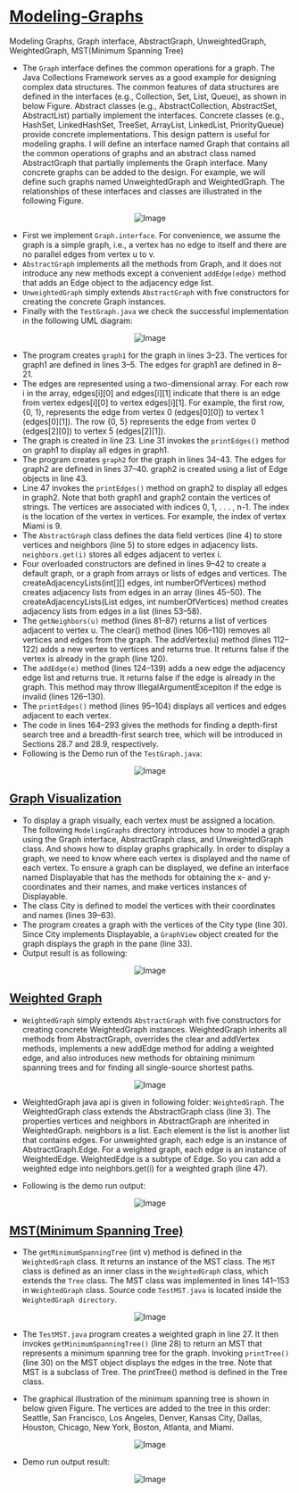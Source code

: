 # [Modeling-Graphs](https://en.wikipedia.org/wiki/Graphical_model)
Modeling Graphs, Graph interface, AbstractGraph, UnweightedGraph, WeightedGraph, MST(Minimum Spanning Tree)

- The `Graph` interface defines the common operations for a graph. The Java Collections Framework serves as a good example for designing complex data structures. The common features of data structures are defined in the interfaces (e.g., Collection, Set, List, Queue), as shown in below Figure. Abstract classes (e.g., AbstractCollection, AbstractSet, AbstractList) partially implement the interfaces. Concrete classes (e.g., HashSet, LinkedHashSet, TreeSet, ArrayList, LinkedList, PriorityQueue) provide concrete implementations. This design pattern is useful for modeling graphs. I will define an interface named Graph that contains all the common operations of graphs and an abstract class named AbstractGraph that partially implements the Graph interface. Many concrete graphs can be added to the design. For example, we will define such graphs named UnweightedGraph and WeightedGraph. The relationships of these interfaces and classes are illustrated in the following Figure.

<p align="center">
  <img src="https://user-images.githubusercontent.com/24220136/232947173-3b98f5c0-9eca-4252-901f-6e18c25d76fd.png" alt="Image">
</p>

- First we implement `Graph.interface`. For convenience, we assume the graph is a simple graph, i.e., a vertex has no edge to itself and there are no parallel edges from vertex u to v.
- `AbstractGraph` implements all the methods from Graph, and it does not introduce any new methods except a convenient `addEdge(edge)` method that adds an Edge object to the adjacency edge list.
- `UnweightedGraph` simply extends `AbstractGraph` with five constructors for creating the concrete Graph instances.
- Finally with the `TestGraph.java` we check the successful implementation in the following UML diagram:

<p align="center">
  <img src="https://user-images.githubusercontent.com/24220136/232947459-1bd44e39-d65f-41ab-b5a3-11fa3baa53d1.png" alt="Image">
</p>

- The program creates `graph1` for the graph in lines 3–23. The vertices for graph1 are defined in lines 3–5. The edges for graph1 are defined in 8–21.
- The edges are represented using a two-dimensional array. For each row i in the array, edges[i][0] and edges[i][1] indicate that there is an edge from vertex edges[i][0] to vertex edges[i][1]. For example, the first row, {0, 1}, represents the edge from vertex 0 (edges[0][0]) to vertex 1 (edges[0][1]). The row {0, 5} represents the edge from vertex 0 (edges[2][0]) to vertex 5 (edges[2][1]).
- The graph is created in line 23. Line 31 invokes the `printEdges()` method on graph1 to display all edges in graph1.
- The program creates `graph2` for the graph in lines 34–43. The edges for graph2 are defined in lines 37–40. graph2 is created using a list of Edge objects in line 43.
- Line 47 invokes the `printEdges()` method on graph2 to display all edges in graph2. Note that both graph1 and graph2 contain the vertices of strings. The vertices are associated with indices 0, 1, . . . , n-1. The index is the location of the vertex in vertices. For example, the index of vertex Miami is 9.
- The `AbstractGraph` class defines the data field vertices (line 4) to store vertices and neighbors (line 5) to store edges in adjacency lists. `neighbors.get(i)` stores all edges adjacent to vertex i.
- Four overloaded constructors are defined in lines 9–42 to create a default graph, or a graph from arrays or lists of edges and vertices. The createAdjacencyLists(int[][] edges, int numberOfVertices) method creates adjacency lists from edges in an array (lines 45–50). The createAdjacencyLists(List<Edge> edges, int numberOfVertices)
method creates adjacency lists from edges in a list (lines 53–58).
- The `getNeighbors(u)` method (lines 81–87) returns a list of vertices adjacent to vertex u. The clear() method (lines 106–110) removes all vertices and edges from the graph. The addVertex(u) method (lines 112–122) adds a new vertex to vertices and returns true. It returns false if the vertex is already in the graph (line 120).
- The `addEdge(e)` method (lines 124–139) adds a new edge the adjacency edge list and returns true. It returns false if the edge is already in the graph. This method may throw IllegalArgumentExcepiton if the edge is invalid (lines 126–130).
- The `printEdges()` method (lines 95–104) displays all vertices and edges adjacent to each vertex.
- The code in lines 164–293 gives the methods for finding a depth-first search tree and a breadth-first search tree, which will be introduced in Sections 28.7 and 28.9, respectively. 
- Following is the Demo run of the `TestGraph.java`:

<p align="center">
  <img src="https://user-images.githubusercontent.com/24220136/232948145-62b42f14-44c7-45c8-88ee-23cfcc67e18f.png" alt="Image">
</p>
  
## [Graph Visualization](https://en.wikipedia.org/wiki/Graph_drawing)

- To display a graph visually, each vertex must be assigned a location. The following `ModelingGraphs` directory introduces how to model a graph using the Graph interface, AbstractGraph class, and UnweightedGraph class. And shows how to display graphs graphically. In order to display a graph, we need to know where each vertex is displayed and the name of each vertex. To ensure a graph can be displayed, we define an interface named Displayable that has the methods for obtaining the x- and y-coordinates and
their names, and make vertices instances of Displayable.
- The class City is defined to model the vertices with their coordinates and names (lines 39–63).
- The program creates a graph with the vertices of the City type (line 30). Since City implements Displayable, a `GraphView` object created for the graph displays the graph in the pane (line 33).
- Output result is as following:

<p align="center">
  <img src="https://user-images.githubusercontent.com/24220136/232974787-69e94426-51c5-4e6d-a78e-60a9c0283474.png" alt="Image">
</p>
  
## [Weighted Graph](https://www.wikidata.org/wiki/Q1723971)

- `WeightedGraph` simply extends `AbstractGraph` with five constructors for creating concrete WeightedGraph instances. WeightedGraph inherits all methods from AbstractGraph, overrides the clear and addVertex methods, implements a new addEdge method for adding a weighted edge, and also introduces new methods for obtaining minimum spanning trees and for finding all single-source shortest paths.

<p align="center">
  <img src="https://user-images.githubusercontent.com/24220136/233539981-eeda8a6f-f8a7-4eb1-8c3f-be7e78169d88.png" alt="Image">
</p>

- WeightedGraph java api is given in following folder: `WeightedGraph`. The WeightedGraph class extends the AbstractGraph class (line 3). The properties vertices and neighbors in AbstractGraph are inherited in WeightedGraph. neighbors is a list. Each element is the list is another list that contains edges. For unweighted graph, each edge is an instance of AbstractGraph.Edge. For a weighted graph, each edge is an instance of WeightedEdge. WeightedEdge is a subtype of Edge. So you can add a weighted edge into neighbors.get(i) for a weighted graph (line 47).

- Following is the demo run output:

<p align="center">
  <img src="https://user-images.githubusercontent.com/24220136/233540195-f836f8d6-3105-4bbc-bf50-694e62c3851f.png\" alt="Image">
</p>

## [MST(Minimum Spanning Tree)](https://en.wikipedia.org/wiki/Minimum_spanning_tree)
  
- The `getMinimumSpanningTree` (int v) method is defined in the `WeightedGraph` class. It returns an instance of the MST class. The `MST` class is defined as an inner class in the `WeightedGraph` class, which extends the `Tree` class. The MST class was implemented in lines 141–153 in `WeightedGraph` class. Source code `TestMST.java` is located inside the `WeightedGraph directory`.

<p align="center">
  <img src="https://user-images.githubusercontent.com/24220136/233544533-39ea209a-e41f-4016-b84d-ba4bc3de869a.png" alt="Image">
</p>

- The `TestMST.java` program creates a weighted graph in line 27. It then invokes `getMinimumSpanningTree()` (line 28) to return an MST that represents a minimum spanning tree for the graph. Invoking `printTree()` (line 30) on the MST object displays the edges in the tree. Note that MST is a subclass of Tree. The printTree() method is defined in the Tree class.

- The graphical illustration of the minimum spanning tree is shown in below given Figure. The vertices are added to the tree in this order: Seattle, San Francisco, Los Angeles, Denver, Kansas City, Dallas, Houston, Chicago, New York, Boston, Atlanta, and Miami.

 <p align="center">
  <img src="https://user-images.githubusercontent.com/24220136/233544795-1bb76df2-cf54-4989-905f-9de0f05b5d19.png" alt="Image">
</p> 
  
- Demo run output result:
  
 <p align="center">
  <img src="https://user-images.githubusercontent.com/24220136/233544843-da6d7df6-c0e8-4acd-8ea1-0d62b55f0754.png" alt="Image">
</p>
